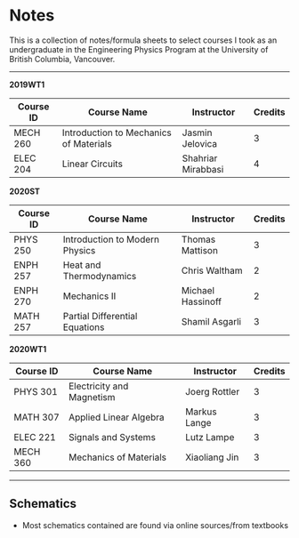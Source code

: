 # Notes

This is a collection of notes/formula sheets to select courses I took as an undergraduate in the Engineering Physics Program at the University of British Columbia, Vancouver. 

---

**2019WT1**

Course ID | Course Name | Instructor | Credits 
 ------------ | ------------ | ------------ | ------------
MECH 260 | Introduction to Mechanics of Materials | Jasmin Jelovica | 3
ELEC 204 | Linear Circuits | Shahriar Mirabbasi | 4

**2020ST**

Course ID | Course Name | Instructor | Credits 
 ------------ | ------------ | ------------ | ------------
PHYS 250 | Introduction to Modern Physics | Thomas Mattison | 3
ENPH 257 | Heat and Thermodynamics | Chris Waltham | 2
ENPH 270 | Mechanics II | Michael Hassinoff | 2
MATH 257 | Partial Differential Equations | Shamil Asgarli | 3
  
**2020WT1**

Course ID | Course Name | Instructor | Credits 
 ------------ | ------------ | ------------ | ------------
PHYS 301 | Electricity and Magnetism | Joerg Rottler | 3
MATH 307 | Applied Linear Algebra | Markus Lange | 3
ELEC 221 | Signals and Systems | Lutz Lampe | 3
MECH 360 | Mechanics of Materials | Xiaoliang Jin | 3 

---
## Schematics
* Most schematics contained are found via online sources/from textbooks
